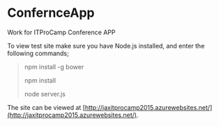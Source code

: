 # ConfernceApp
Work for ITProCamp Conference APP

To view test site make sure you have Node.js installed, and enter the following commands;

> npm install -g bower
>
> npm install
>
> node server.js

The site can be viewed at [http://jaxitprocamp2015.azurewebsites.net/](http://jaxitprocamp2015.azurewebsites.net/).
